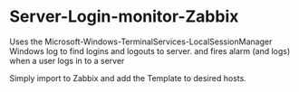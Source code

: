 # Server-Login-monitor-Zabbix
Uses the Microsoft-Windows-TerminalServices-LocalSessionManager Windows log to find logins and logouts to server.
and fires alarm (and logs) when a user logs in to a server

Simply import to Zabbix and add the Template to desired hosts. 

